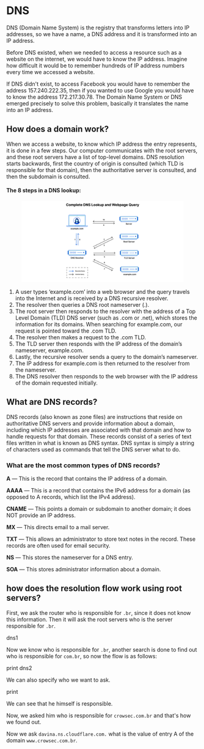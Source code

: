 # DNS

DNS (Domain Name System) is the registry that transforms letters into IP addresses, so we have a name, a DNS address and it is transformed into an IP address.

Before DNS existed, when we needed to access a resource such as a website on the internet, we would have to know the IP address. Imagine how difficult it would be to remember hundreds of IP address numbers every time we accessed a website.

If DNS didn't exist, to access Facebook you would have to remember the address 157.240.222.35, then if you wanted to use Google you would have to know the address 172.217.30.78. The Domain Name System or DNS emerged precisely to solve this problem, basically it translates the name into an IP address.

## How does a domain work?

When we access a website, to know which IP address the entry represents, it is done in a few steps. Our computer communicates with the root servers, and these root servers have a list of top-level domains. DNS resolution starts backwards, first the country of origin is consulted (which TLD is responsible for that domain), then the authoritative server is consulted, and then the subdomain is consulted.

#### The 8 steps in a DNS lookup:

<figure><img src="../.gitbook/assets/dns-1 (1).png" alt=""><figcaption></figcaption></figure>

1. A user types ‘example.com’ into a web browser and the query travels into the Internet and is received by a DNS recursive resolver.
2. The resolver then queries a DNS root nameserver (.).
3. The root server then responds to the resolver with the address of a Top Level Domain (TLD) DNS server (such as .com or .net), which stores the information for its domains. When searching for example.com, our request is pointed toward the .com TLD.
4. The resolver then makes a request to the .com TLD.
5. The TLD server then responds with the IP address of the domain’s nameserver, example.com.
6. Lastly, the recursive resolver sends a query to the domain’s nameserver.
7. The IP address for example.com is then returned to the resolver from the nameserver.
8. The DNS resolver then responds to the web browser with the IP address of the domain requested initially.

## What are DNS records?

DNS records (also known as zone files) are instructions that reside on authoritative DNS servers and provide information about a domain, including which IP addresses are associated with that domain and how to handle requests for that domain. These records consist of a series of text files written in what is known as DNS syntax. DNS syntax is simply a string of characters used as commands that tell the DNS server what to do.

### What are the most common types of DNS records?

**A** — This is the record that contains the IP address of a domain. 

**AAAA** — This is a record that contains the IPv6 address for a domain (as opposed to A records, which list the IPv4 address). 

**CNAME** — This points a domain or subdomain to another domain; it does NOT provide an IP address. 

**MX** — This directs email to a mail server. 

**TXT** — This allows an administrator to store text notes in the record. These records are often used for email security. 

**NS** — This stores the nameserver for a DNS entry. 

**SOA** — This stores administrator information about a domain.


## how does the resolution flow work using root servers?

First, we ask the router who is responsible for `.br`, since it does not know this information. Then it will ask the root servers who is the server responsible for `.br`.

dns1


Now we know who is responsible for `.br`, another search is done to find out who is responsible for `com.br`, so now the flow is as follows:

print dns2

We can also specify who we want to ask.

print

We can see that he himself is responsible.

Now, we asked him who is responsible for `crowsec.com.br` and that's how we found out.


Now we ask `davina.ns.cloudflare.com.` what is the value of entry A of the domain `www.crowsec.com.br`.
